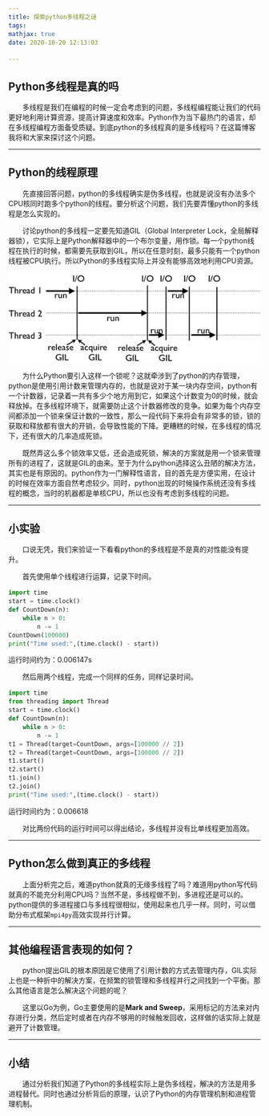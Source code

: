 ```yaml
---
title: 探索python多线程之谜
tags:
mathjax: true
date: 2020-10-20 12:13:03

---
```


## Python多线程是真的吗

&emsp;&emsp;多线程是我们在编程的时候一定会考虑到的问题，多线程编程能让我们的代码更好地利用计算资源，提高计算速度和效率。Python作为当下最热门的语言，却在多线程编程方面备受质疑。到底python的多线程真的是多线程吗？在这篇博客我将和大家来探讨这个问题。

<!-- more -->

------

## Python的线程原理

&emsp;&emsp;先直接回答问题，python的多线程确实是伪多线程，也就是说没有办法多个CPU核同时跑多个python的线程。要分析这个问题，我们先要弄懂python的多线程是怎么实现的。

&emsp;&emsp;讨论python的多线程一定要先知道GIL（Global Interpreter Lock，全局解释器锁），它实际上是Python解释器中的一个布尔变量，用作锁。每一个python线程在执行的时候，都需要先获取到GIL，所以在任意时刻，最多只能有一个python线程被CPU执行。所以Python的多线程实际上并没有能够高效地利用CPU资源。

![Python GIL](/images/python_gil.gif)

&emsp;&emsp;为什么Python要引入这样一个锁呢？这就牵涉到了python的内存管理，python是使用引用计数来管理内存的，也就是说对于某一块内存空间，python有一个计数器，记录着一共有多少个地方用到它，如果这个计数变为0的时候，就会释放掉。在多线程环境下，就需要防止这个计数器修改的竞争。如果为每个内存空间都添加一个锁来保证计数的一致性，那么一段代码下来将会有非常多的锁，锁的获取和释放都有很大的开销，会导致性能的下降。更糟糕的时候，在多线程的情况下，还有很大的几率造成死锁。

&emsp;&emsp;既然弄这么多个锁效率又低，还会造成死锁，解决的方案就是用一个锁来管理所有的进程了，这就是GIL的由来。至于为什么python选择这么丑陋的解决方法，其实也是有原因的。python作为一门解释性语言，目的首先是方便实用，在设计的时候在效率方面自然考虑较少。同时，python出现的时候操作系统还没有多线程的概念，当时的机器都是单核CPU，所以也没有考虑到多线程的问题。

---

## 小实验

&emsp;&emsp;口说无凭，我们来验证一下看看python的多线程是不是真的对性能没有提升。

&emsp;&emsp;首先使用单个线程进行运算，记录下时间。

```python
import time
start = time.clock()
def CountDown(n):
    while n > 0:
        n -= 1
CountDown(100000)
print("Time used:",(time.clock() - start))
```

运行时间约为：0.006147s

&emsp;&emsp;然后用两个线程，完成一个同样的任务，同样记录时间。

```python
import time
from threading import Thread
start = time.clock()
def CountDown(n):
    while n > 0:
        n -= 1
t1 = Thread(target=CountDown, args=[100000 // 2])
t2 = Thread(target=CountDown, args=[100000 // 2])
t1.start()
t2.start()
t1.join()
t2.join()
print("Time used:",(time.clock() - start))
```

运行时间约为：0.006618

&emsp;&emsp;对比两份代码的运行时间可以得出结论，多线程并没有比单线程更加高效。

------

## Python怎么做到真正的多线程

&emsp;&emsp;上面分析完之后，难道python就真的无缘多线程了吗？难道用python写代码就真的不能充分利用CPU吗？当然不是，多线程做不到，多进程还是可以的。python提供的多进程接口与多线程很相似，使用起来也几乎一样。同时，可以借助分布式框架`mpi4py`高效实现并行计算。

---

## 其他编程语言表现的如何？

&emsp;&emsp;python提出GIL的根本原因是它使用了引用计数的方式去管理内存，GIL实际上也是一种折中的解决方案，在频繁的锁管理和多线程并行之间找到一个平衡。那么其他语言是怎么解决这个问题的呢？

&emsp;&emsp;这里以Go为例，Go主要使用的是**Mark and Sweep**，采用标记的方法来对内存进行分类，然后定时或者在内存不够用的时候触发回收，这样做的话实际上就是避开了计数管理。

------

## 小结

&emsp;&emsp;通过分析我们知道了Python的多线程实际上是伪多线程，解决的方法是用多进程替代。同时也通过分析背后的原理，认识了Python的内存管理机制和进程管理机制。
